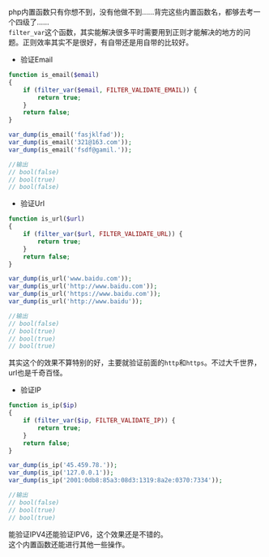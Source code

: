 php内置函数只有你想不到，没有他做不到……背完这些内置函数名，都够去考一个四级了……         
`filter_var`这个函数，其实能解决很多平时需要用到正则才能解决的地方的问题。正则效率其实不是很好，有自带还是用自带的比较好。          
- 验证Email
```php
function is_email($email)
{
    if (filter_var($email, FILTER_VALIDATE_EMAIL)) {
        return true;
    }
    return false;
}

var_dump(is_email('fasjklfad'));
var_dump(is_email('321@163.com'));
var_dump(is_email('fsdf@gamil.'));

//输出
// bool(false)
// bool(true)
// bool(false)
```

- 验证Url
```php
function is_url($url)
{
    if (filter_var($url, FILTER_VALIDATE_URL)) {
        return true;
    }
    return false;
}

var_dump(is_url('www.baidu.com'));
var_dump(is_url('http://www.baidu.com'));
var_dump(is_url('https://www.baidu.com'));
var_dump(is_url('http://www.baidu'));

//输出
// bool(false)
// bool(true)
// bool(true)
// bool(true)
```
其实这个的效果不算特别的好，主要就验证前面的`http`和`https`。不过大千世界，url也是千奇百怪。

- 验证IP
```php
function is_ip($ip)
{
    if (filter_var($ip, FILTER_VALIDATE_IP)) {
        return true;
    }
    return false;
}

var_dump(is_ip('45.459.78.'));
var_dump(is_ip('127.0.0.1'));
var_dump(is_ip('2001:0db8:85a3:08d3:1319:8a2e:0370:7334'));

//输出
// bool(false)
// bool(true)
// bool(true)

```
能验证IPV4还能验证IPV6，这个效果还是不错的。        
这个内置函数还能进行其他一些操作。
